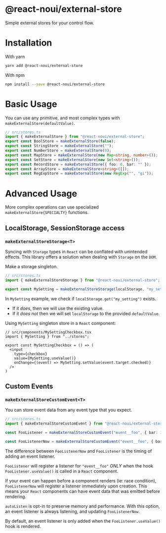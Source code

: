 # @react-noui/external-store

Simple external stores for your control flow.

# Installation

With yarn
```bash
yarn add @react-noui/external-store
```
With npm
```bash
npm install --save @react-noui/external-store
```

# Basic Usage

You can use any primitive, and most complex types with `makeExternalStore(defaultValue)`.

```typescript
// src/stores.ts
import { makeExternalStore } from "@react-noui/external-store";
export const BoolStore = makeExternalStore(false);
export const StringStore = makeExternalStore("");
export const NumberStore = makeExternalStore(0);
export const MapStore = makeExternalStore(new Map<string, number>());
export const SetStore = makeExternalStore(new Set<string>());
export const RecordStore = makeExternalStore({ foo: 0, bar: "" });
export const ArrayStore = makeExternalStore<string>([]);
export const RegExpStore = makeExternalStore(new RegExp("", "gi"));
```

# Advanced Usage

More complex operations can use specialized `makeExternalStore{SPECIALTY}` functions.

## LocalStorage, SessionStorage access
### `makeExternalStoreStorage<T>`

Syncing with `Storage` types in `React` can be conflated with unintended effects. This library offers a solution when dealing with `Storage` on the `DOM`.

Make a storage singleton.
```typescript
// src/stores.ts
import { makeExternalStoreStorage } from "@react-noui/external-store";

export const MySetting = makeExternalStoreStorage(localStorage, "my_setting", false);
```
In `MySetting` example, we check if `localStorage.get("my_setting")` exists.
 - If it _does_, then we will use the existing value.
 - If it _does not_ then we will set `localStorage` to the provided `defaultValue`.

Using `MySetting` singleton store in a `React` component:
```tsx
// src/components/MySettingCheckbox.tsx
import { MySetting } from "../stores";

export const MySettingCheckbox = () => (
  <input
    type={checkbox}
    value={MySetting.useValue()}
    onChange={(event) => MySetting.setValue(event.target.checked)}
  />
)
```

## Custom Events
### `makeExternalStoreCustomEvent<T>`

You can store event data from any event type that you expect.

```typescript
// src/stores.ts
import { makeExternalStoreCustomEvent } from "@react-noui/external-store";

const FooListener = makeExternalStoreCustomEvent("event__foo", { bar: 1 });

const FooListenerNow = makeExternalStoreCustomEvent("event__foo", { bar: 1 }, { autoListen: true });
```

The difference between `FooListenerNow` and `FooListener` is the timing of adding an event listener.

`FooListener` will register a listener for `"event__foo"` *ONLY* when the hook `FooListener.useValue()` is called in a `React` component.

If your event can happen before a component renders (ie: race condition), `FooListenerNow` will register a listener immediately upon creation. This means your `React` components can have event data that was emitted before rendering.

`autoListen` is opt-in to preserve memory and performance. With this option, an event listener is always listening, and updating `FooListenerNow`.

By default, an event listener is only added when the `FooListener.useValue()` hook is rendered.
